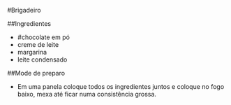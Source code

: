 #Brigadeiro

##Ingredientes
 - #chocolate em pó
 - creme de leite
 - margarina
 - leite condensado

##Mode de preparo

- Em uma panela coloque todos os ingredientes juntos
 e coloque no fogo baixo, mexa até ficar numa consistência grossa.
 
